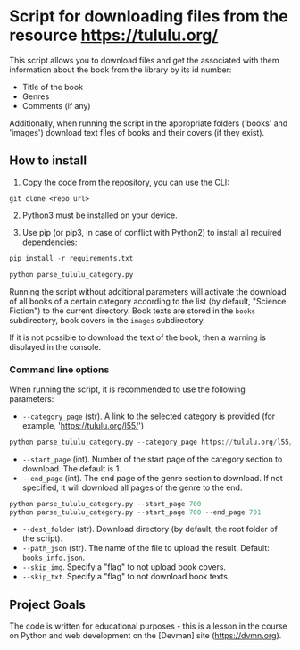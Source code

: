 # Script for downloading files from the resource https://tululu.org/

This script allows you to download files and get the associated
with them information about the book from the library by its id number:
- Title of the book
- Genres
- Comments (if any)

Additionally, when running the script in the appropriate folders
('books' and 'images') download text files of books and their covers
(if they exist).

## How to install

1. Copy the code from the repository, you can use the CLI:
```command line
git clone <repo url>
```

2. Python3 must be installed on your device.

3. Use pip (or pip3, in case of conflict with Python2) to
install all required dependencies:

```Python
pip install -r requirements.txt
```

```Python
python parse_tululu_category.py
```
Running the script without additional parameters will activate the download of all books of a certain category according to the list (by default, "Science Fiction") to the current directory.
Book texts are stored in the `books` subdirectory, book covers in the `images` subdirectory.

If it is not possible to download the text of the book, then a warning is displayed in the console.

### Command line options
When running the script, it is recommended to use the following parameters:
* `--category_page` (str). A link to the selected category is provided (for example, 'https://tululu.org/l55/')

```python
python parse_tululu_category.py --category_page https://tululu.org/l55/
```

* `--start_page` (int). Number of the start page of the category section to download. The default is 1.
* `--end_page` (int). The end page of the genre section to download. If not specified, it will download
all pages of the genre to the end.

```python
python parse_tululu_category.py --start_page 700
python parse_tululu_category.py --start_page 700 --end_page 701

```
* `--dest_folder` (str). Download directory (by default, the root folder of the script).
* `--path_json` (str). The name of the file to upload the result. Default: `books_info.json`.
* `--skip_img`. Specify a "flag" to not upload book covers.
* `--skip_txt`. Specify a "flag" to not download book texts.


## Project Goals

The code is written for educational purposes - this is a lesson 
in the course on Python and web development on the [Devman] 
site (https://dvmn.org).